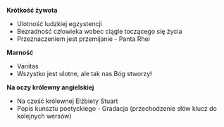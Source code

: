 
**Krótkość żywota**
- Ulotność ludzkiej egzystencji
- Bezradność człowieka wobec ciągle toczącego się życia
- Przeznaczeniem jest przemijanie - Panta Rhei

**Marność**
- Vanitas
- Wszystko jest ulotne, ale tak nas Bóg stworzył

**Na oczy królewny angielskiej**
- Na cześć królewnej Elżbiety Stuart
- Popis kunsztu poetyckiego - Gradacja (przechodzenie słów klucz do kolejnych wersów)
